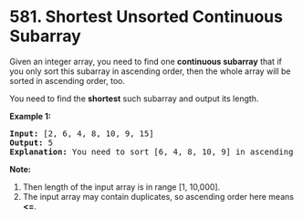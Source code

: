 <h1>581. Shortest Unsorted Continuous Subarray</h1>
<div><p>Given an integer array, you need to find one <b>continuous subarray</b> that if you only sort this subarray in ascending order, then the whole array will be sorted in ascending order, too. </p> 

<p>You need to find the <b>shortest</b> such subarray and output its length.</p>

<p><b>Example 1:</b><br>
</p><pre><b>Input:</b> [2, 6, 4, 8, 10, 9, 15]
<b>Output:</b> 5
<b>Explanation:</b> You need to sort [6, 4, 8, 10, 9] in ascending order to make the whole array sorted in ascending order.
</pre>
<p></p>

<p><b>Note:</b><br>
</p><ol>
<li>Then length of the input array is in range [1, 10,000].</li>
<li>The input array may contain duplicates, so ascending order here means <b>&lt;=</b>. </li>
</ol>
<p></p></div>